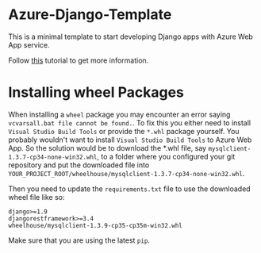 # Azure-Django-Template

This is a minimal template to start developing Django apps with Azure Web App service.

Follow [this](https://azure.microsoft.com/en-us/documentation/articles/web-sites-python-configure/) tutorial to get more information.

# Installing wheel Packages

When installing a `wheel` package you may encounter an error saying `vcvarsall.bat file cannot be found.`. To fix this you either need to install
`Visual Studio Build Tools` or provide the `*.whl` package yourself. You probably wouldn't want to install `Visual Studio Build Tools` to Azure Web App.
So the solution would be to download the *.whl file, say `mysqlclient-1.3.7-cp34-none-win32.whl`, to a folder where you configured your git repository and put the
downloaded file into `YOUR_PROJECT_ROOT/wheelhouse/mysqlclient-1.3.7-cp34-none-win32.whl`.

Then you need to update the `requirements.txt` file to use the downloaded wheel file like so:

```
django>=1.9
djangorestframework>=3.4
wheelhouse/mysqlclient-1.3.9-cp35-cp35m-win32.whl
```

Make sure that you are using the latest `pip`.

